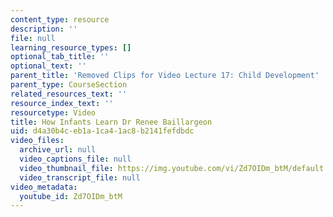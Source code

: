 ```yaml
---
content_type: resource
description: ''
file: null
learning_resource_types: []
optional_tab_title: ''
optional_text: ''
parent_title: 'Removed Clips for Video Lecture 17: Child Development'
parent_type: CourseSection
related_resources_text: ''
resource_index_text: ''
resourcetype: Video
title: How Infants Learn Dr Renee Baillargeon
uid: d4a30b4c-eb1a-1ca4-1ac8-b2141fefdbdc
video_files:
  archive_url: null
  video_captions_file: null
  video_thumbnail_file: https://img.youtube.com/vi/Zd7OIDm_btM/default.jpg
  video_transcript_file: null
video_metadata:
  youtube_id: Zd7OIDm_btM
---
```

